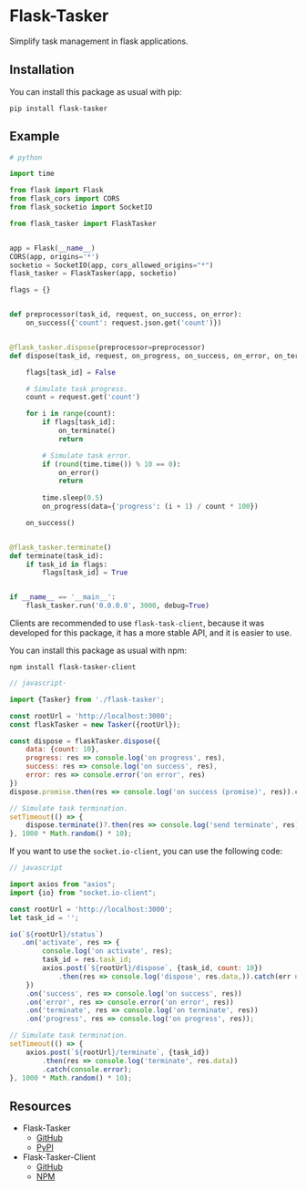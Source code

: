Flask-Tasker
==============

Simplify task management in flask applications.

Installation
------------

You can install this package as usual with pip:

    pip install flask-tasker

Example
-------

```python
# python

import time

from flask import Flask
from flask_cors import CORS
from flask_socketio import SocketIO

from flask_tasker import FlaskTasker


app = Flask(__name__)
CORS(app, origins='*')
socketio = SocketIO(app, cors_allowed_origins="*")
flask_tasker = FlaskTasker(app, socketio)

flags = {}


def preprocessor(task_id, request, on_success, on_error):
    on_success({'count': request.json.get('count')})


@flask_tasker.dispose(preprocessor=preprocessor)
def dispose(task_id, request, on_progress, on_success, on_error, on_terminate):

    flags[task_id] = False

    # Simulate task progress.
    count = request.get('count')

    for i in range(count):
        if flags[task_id]:
            on_terminate()
            return

        # Simulate task error.
        if (round(time.time()) % 10 == 0):
            on_error()
            return
        
        time.sleep(0.5)
        on_progress(data={'progress': (i + 1) / count * 100})

    on_success()


@flask_tasker.terminate()
def terminate(task_id):
    if task_id in flags:
        flags[task_id] = True


if __name__ == '__main__':
    flask_tasker.run('0.0.0.0', 3000, debug=True)
```

Clients are recommended to use `flask-task-client`, because it was developed for this package, it has a more stable API, and it is easier to use.

You can install this package as usual with npm:

    npm install flask-tasker-client

```javascript
// javascript·

import {Tasker} from './flask-tasker';

const rootUrl = 'http://localhost:3000';
const flaskTasker = new Tasker({rootUrl});

const dispose = flaskTasker.dispose({
    data: {count: 10},
    progress: res => console.log('on progress', res),
    success: res => console.log('on success', res),
    error: res => console.error('on error', res)
})
dispose.promise.then(res => console.log('on success (promise)', res)).catch(err => console.error('on error (promise)', err));

// Simulate task termination.
setTimeout(() => {
    dispose.terminate()?.then(res => console.log('send terminate', res)).catch(console.error);
}, 1000 * Math.random() * 10);
```

If you want to use the `socket.io-client`, you can use the following code:
```javascript
// javascript

import axios from "axios";
import {io} from "socket.io-client";

const rootUrl = 'http://localhost:3000';
let task_id = '';

io(`${rootUrl}/status`)
   .on('activate', res => {
        console.log('on activate', res);
        task_id = res.task_id;
        axios.post(`${rootUrl}/dispose`, {task_id, count: 10})
            .then(res => console.log('dispose', res.data,)).catch(err => console.error('dispose', err));
    })
    .on('success', res => console.log('on success', res))
    .on('error', res => console.error('on error', res))
    .on('terminate', res => console.log('on terminate', res))
    .on('progress', res => console.log('on progress', res));

// Simulate task termination.
setTimeout(() => {
    axios.post(`${rootUrl}/terminate`, {task_id})
        .then(res => console.log('terminate', res.data))
        .catch(console.error);
}, 1000 * Math.random() * 10);
```

Resources
---------

- Flask-Tasker
  - [GitHub](https://github.com/xuhuanstudio/flask-tasker)
  - [PyPI](https://pypi.python.org/pypi/Flask-Tasker)
- Flask-Tasker-Client
  - [GitHub](https://github.com/xuhuanstudio/flask-tasker-client)
  - [NPM](https://www.npmjs.com/package/flask-tasker-client)
